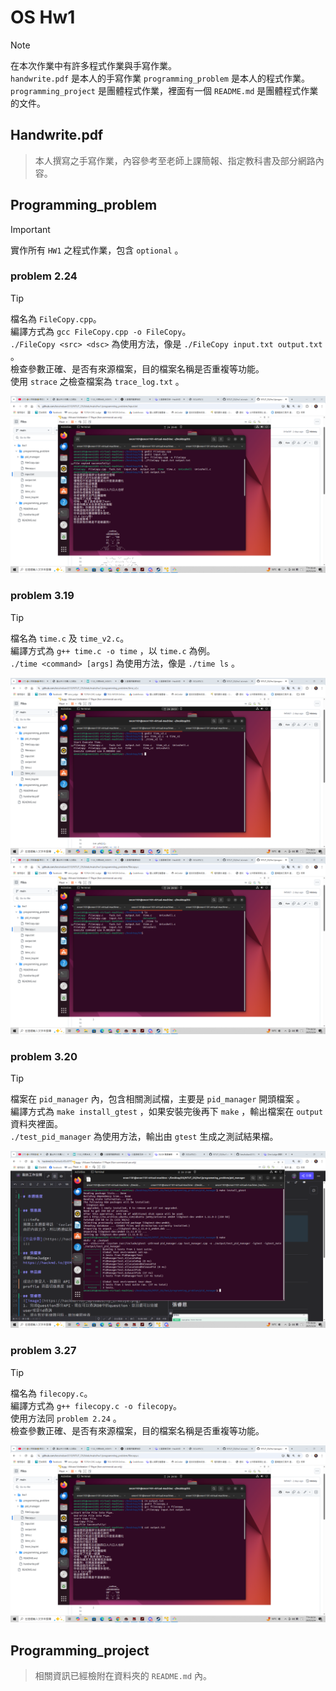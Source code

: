 # OS Hw1

> [!NOTE]  
> 在本次作業中有許多程式作業與手寫作業。  
> `handwrite.pdf` 是本人的手寫作業
> `programming_problem` 是本人的程式作業。
> `programming_project` 是團體程式作業，裡面有一個 `README.md` 是團體程式作業的文件。  


## Handwrite.pdf

> 本人撰寫之手寫作業，內容參考至老師上課簡報、指定教科書及部分網路內容。

## Programming_problem

> [!IMPORTANT]  
> 實作所有 `HW1` 之程式作業，包含 `optional` 。  
### problem 2.24

> [!TIP]  
> 檔名為 `FileCopy.cpp`。  
> 編譯方式為 `gcc FileCopy.cpp -o FileCopy`。  
> `./FileCopy <src> <dsc>` 為使用方法，像是 `./FileCopy input.txt output.txt` 。  
> 檢查參數正確、是否有來源檔案，目的檔案名稱是否重複等功能。  
> 使用 `strace` 之檢查檔案為 `trace_log.txt` 。

![img1](./image2.png)

### problem 3.19

> [!TIP]  
> 檔名為 `time.c` 及 `time_v2.c`。  
> 編譯方式為 `g++ time.c -o time` ，以 `time.c` 為例。  
> `./time <command> [args]` 為使用方法，像是 `./time ls` 。  

![img2](./image1.png)  
![img4](./image4.png)

### problem 3.20

> [!TIP]  
> 檔案在 `pid_manager` 內，包含相關測試檔，主要是 `pid_manager` 開頭檔案 。  
> 編譯方式為 `make install_gtest` ，如果安裝完後再下 `make` ，輸出檔案在 `output` 資料夾裡面。  
> `./test_pid_manager` 為使用方法，輸出由 `gtest` 生成之測試結果檔。

![img5](./image5.png)  

### problem 3.27

> [!TIP]  
> 檔名為 `filecopy.c`。  
> 編譯方式為 `g++ filecopy.c -o filecopy`。  
> 使用方法同 `problem 2.24` 。    
> 檢查參數正確、是否有來源檔案，目的檔案名稱是否重複等功能。  


![img3](./image3.png)  

## Programming_project

> 相關資訊已經檢附在資料夾的 `README.md` 內。  
